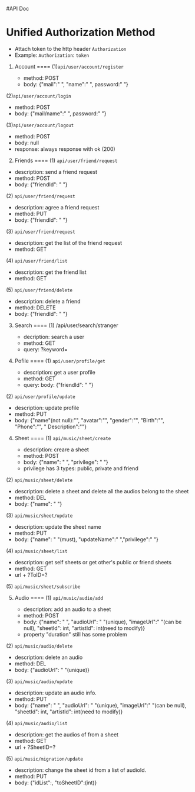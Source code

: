 #API Doc

Unified Authorization Method
===

   + Attach token to the  http header `Authorization` 
   + Example: `Authorization`: `token`

1. Account
====
(1)`api/user/account/register`

   + method: POST
   + body: {"mail":" ", "name":" ", password:" "}

(2)`api/user/account/login` 

   + method: POST
   + body: {"mail/name":" ", password:" "}

(3)`api/user/account/logout`

   + method: POST
   + body: null
   + response: always response with ok (200) 

2.  Friends
====
(1) `api/user/friend/request`

   + description: send a friend request
   + method: POST
   + body: {"friendId": " "}

(2) `api/user/friend/request`

   + description: agree a friend request
   + method: PUT
   + body: {"friendId": " "}


(3) `api/user/friend/request`

   + description: get the list of the friend request
   + method: GET
 
(4) `api/user/friend/list`

   + description: get the friend list
   + method: GET

(5) `api/user/friend/delete`

   + description: delete a friend
   + method: DELETE
   + body:  {"friendId": " "}


3. Search
====
(1) /api/user/search/stranger

   + decription: search a user
   + method: GET
   + query: ?keyword=

4. Pofile
====
(1) `api/user/profile/get`

   + description: get a user profile
   + method: GET
   + query: body:  {"friendId": " "}

(2) `api/user/profile/update`

   + description: update profile
   + method: PUT
   + body: {"name"(not null):"", "avatar":"", "gender":"", "Birth":"", "Phone":"", "	Description":""} 
   
4. Sheet
====
(1) `api/music/sheet/create`

   + description: creare a sheet
   + method: POST
   + body:  {"name": " ", "privilege": " "}
   + privilege has 3 types: public, private and friend
   
(2) `api/music/sheet/delete`

   + description: delete a sheet and delete all the audios belong to the sheet
   + method: DEL
   + body:  {"name": " "}
   
(3) `api/music/sheet/update`

   + description: update the sheet name
   + method: PUT
   + body:  {"name": " "(must), "updateName":" ","privilege":" "}
   
(4) `api/music/sheet/list`

   + description: get self sheets or get other's public or friend sheets
   + method: GET
   + url + ?ToID=?

(5) `api/music/sheet/subscribe`

5. Audio
====
(1) `api/music/audio/add`

   + description: add an audio to a sheet
   + method: POST
   + body:  {"name": " ", "audioUrl": " "(unique), "imageUrl":" "(can be null), "sheetId": int, "artistId": int(need to modify)}
   + property "duration" still has some problem

(2) `api/music/audio/delete`

   + description: delete an audio
   + method: DEL
   + body:  {"audioUrl": " "(unique)}
   
(3) `api/music/audio/update`

   + description: update an audio info.
   + method: PUT
   + body:  {"name": " ", "audioUrl": " "(unique), "imageUrl":" "(can be null), "sheetId": int, "artistId": int(need to modify)}

(4) `api/music/audio/list`

   + description: get the audios of from a sheet
   + method: GET
   + url + ?SheetID=?

(5) `api/music/migration/update`

   + description: change the sheet id from a list of audioId.
   + method: PUT
   + body:  {"idList":[](int), "toSheetID":(int)}





   
